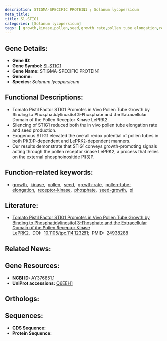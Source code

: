 ```yaml
---
description: STIGMA-SPECIFIC PROTEIN1 ; Solanum lycopersicum
meta_title:
title: Sl-STIG1
categories: [Solanum lycopersicum]
tags: [ growth,kinase,pollen,seed,growth rate,pollen tube elongation,receptor kinase,phosphate,seed growth,pi ]
---
```


## Gene Details:
- **Gene ID:** []()
- **Gene Symbol:** <u>Sl-STIG1</u>
- **Gene Name:** STIGMA-SPECIFIC PROTEIN1
- **Genome:** []()
- **Species:** *Solanum lycopersicum*

## Functional Descriptions:
   - Tomato Pistil Factor STIG1 Promotes in Vivo Pollen Tube Growth by Binding to Phosphatidylinositol 3-Phosphate and the Extracellular Domain of the Pollen Receptor Kinase LePRK2.
   - Silencing of STIG1 reduced both the in vivo pollen tube elongation rate and seed production.
   - Exogenous STIG1 elevated the overall redox potential of pollen tubes in both PI(3)P-dependent and LePRK2-dependent manners.
   - Our results demonstrate that STIG1 conveys growth-promoting signals acting through the pollen receptor kinase LePRK2, a process that relies on the external phosphoinositide PI(3)P.

## Function-related keywords:
   - [growth](/tags/growth/),&nbsp;&nbsp;[kinase](/tags/kinase/),&nbsp;&nbsp;[pollen](/tags/pollen/),&nbsp;&nbsp;[seed](/tags/seed/),&nbsp;&nbsp;[growth-rate](/tags/growth-rate/),&nbsp;&nbsp;[pollen-tube-elongation](/tags/pollen-tube-elongation/),&nbsp;&nbsp;[receptor-kinase](/tags/receptor-kinase/),&nbsp;&nbsp;[phosphate](/tags/phosphate/),&nbsp;&nbsp;[seed-growth](/tags/seed-growth/),&nbsp;&nbsp;[pi](/tags/pi/)

## Literature:
   - [Tomato Pistil Factor STIG1 Promotes in Vivo Pollen Tube Growth by Binding to Phosphatidylinositol 3-Phosphate and the Extracellular Domain of the Pollen Receptor Kinase LePRK2.](https://doi.org/10.1105/tpc.114.123281)&nbsp;&nbsp;DOI:&nbsp;&nbsp;[10.1105/tpc.114.123281](https://doi.org/10.1105/tpc.114.123281);&nbsp;&nbsp;PMID:&nbsp;&nbsp;[24938288](https://pubmed.ncbi.nlm.nih.gov/24938288/)

## Related News:

## Gene Resources:
- **NCBI ID:**  [AY376851.1](https://www.ncbi.nlm.nih.gov/gene/?term=AY376851.1)
- **UniProt accessions:**  [Q6EEH1](https://www.uniprot.org/uniprotkb/Q6EEH1/entry)

## Orthologs:

## Sequences:
- **CDS Sequence:**
- **Protein Sequence:**
